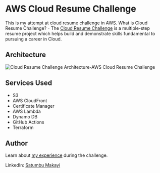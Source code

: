 # AWS Cloud Resume Challenge
This is my attempt at cloud resume challenge in AWS. What is Cloud Resume Challenge? - The [Cloud Resume Challenge](https://cloudresumechallenge.dev/docs/the-challenge/aws/) is a multiple-step resume project which helps build and demonstrate skills fundamental to pursuing a career in Cloud.
## Architecture
![Cloud Resume Challenge Architecture-AWS Cloud Resume Challenge](https://github.com/Satumbu/aws-cloud-resume-challenge/assets/165922808/d192b5d0-5e57-41bb-bc74-fa848fada4c1)

## Services Used
- S3
- AWS CloudFront
- Certificate Manager
- AWS Lambda
- Dynamo DB
- GitHub Actions
- Terraform

## Author
Learn about [my experience](https://tad.drc.mybluehost.me/home/projects/) during the challenge.

LinkedIn: [Satumbu Makayi](https://www.linkedin.com/in/satumbu-makayi-b5709125a/)
